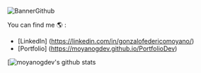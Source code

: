 ![BannerGithub](https://user-images.githubusercontent.com/100478270/189510985-919dcd88-0f7f-4278-a3fb-628111cb7ef7.png)

You can find me :earth_americas: :
- [LinkedIn] (https://linkedin.com/in/gonzalofedericomoyano/)
- [Portfolio] (https://moyanogdev.github.io/PortfolioDev)

[![moyanogdev's github stats](https://github-readme-stats.vercel.app/api?username=moyanogdev)

<!--
**Moyanogdev/Moyanogdev** is a ✨ _special_ ✨ repository because its `README.md` (this file) appears on your GitHub profile.

Here are some ideas to get you started:

- 🔭 I’m currently working on ...
- 🌱 I’m currently learning ...
- 👯 I’m looking to collaborate on ...
- 🤔 I’m looking for help with ...
- 💬 Ask me about ...
- 📫 How to reach me: ...
- 😄 Pronouns: ...
- ⚡ Fun fact: ...
-->
